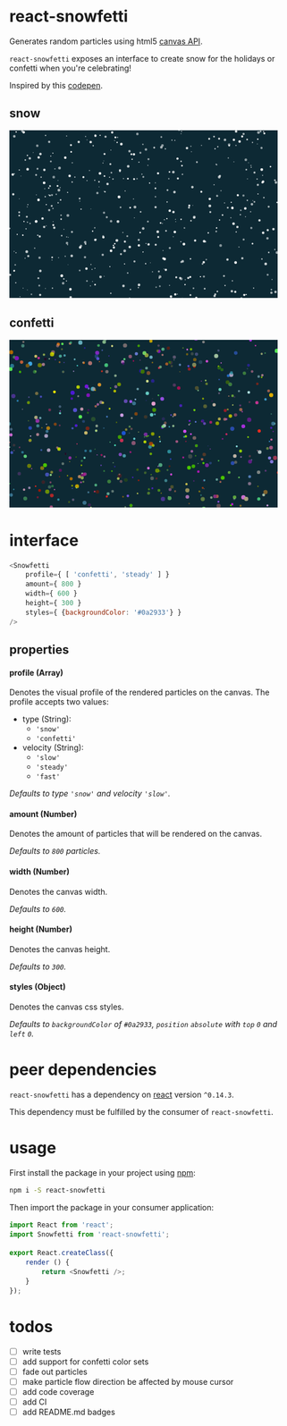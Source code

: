 # react-snowfetti
Generates random particles using html5 [canvas API](https://developer.mozilla.org/en-US/docs/Web/API/Canvas_API).

`react-snowfetti` exposes an interface to create snow for the holidays or confetti when you're celebrating!

Inspired by this [codepen](https://codepen.io/linrock/pen/Amdhr).

## snow
![snow](img/snow.gif)

## confetti
![confetti](img/confetti.gif)

# interface
```javascript
<Snowfetti
	profile={ [ 'confetti', 'steady' ] }
	amount={ 800 }
	width={ 600 }
	height={ 300 }
	styles={ {backgroundColor: '#0a2933'} }
/>
```

## properties
#### profile (Array)
Denotes the visual profile of the rendered particles on the canvas.
The profile accepts two values:

- type (String):
	+ `'snow'`
	+ `'confetti'`
- velocity (String):
	+ `'slow'`
	+ `'steady'`
	+ `'fast'`

*Defaults to type `'snow'` and velocity `'slow'`.*

#### amount (Number)
Denotes the amount of particles that will be rendered on the canvas.

*Defaults to `800` particles.*

#### width (Number)
Denotes the canvas width.

*Defaults to `600`.*

#### height (Number)
Denotes the canvas height.

*Defaults to `300`.*

#### styles (Object)
Denotes the canvas css styles.

*Defaults to `backgroundColor` of `#0a2933`, `position` `absolute`
with `top` `0` and `left` `0`.*

# peer dependencies
`react-snowfetti` has a dependency on [react](https://facebook.github.io/react/) version `^0.14.3`.

This dependency must be fulfilled by the consumer of
`react-snowfetti`.

# usage
First install the package in your project using [npm](https://www.npmjs.com/):
```bash
npm i -S react-snowfetti
```

Then import the package in your consumer application:
```javascript
import React from 'react';
import Snowfetti from 'react-snowfetti';

export React.createClass({
	render () {
		return <Snowfetti />;
	}
});
```

# todos
- [ ] write tests
- [ ] add support for confetti color sets
- [ ] fade out particles
- [ ] make particle flow direction be affected by mouse cursor
- [ ] add code coverage
- [ ] add CI
- [ ] add README.md badges
